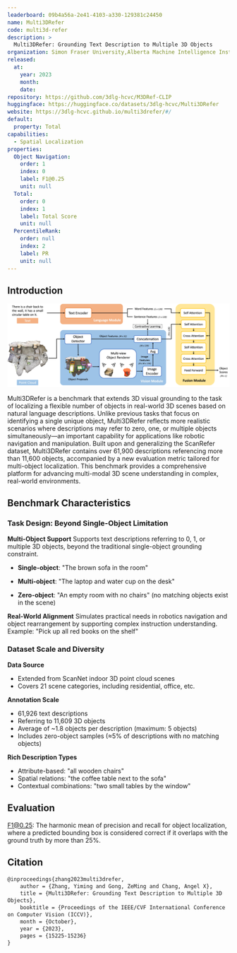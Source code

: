 ```yaml
---
leaderboard: 09b4a56a-2e41-4103-a330-129381c24450
name: Multi3DRefer
code: multi3d-refer
description: >
  Multi3DRefer: Grounding Text Description to Multiple 3D Objects
organization: Simon Fraser University,Alberta Machine Intelligence Institute (Amii)
released:
  at:
    year: 2023
    month:
    date:
repository: https://github.com/3dlg-hcvc/M3DRef-CLIP
huggingface: https://huggingface.co/datasets/3dlg-hcvc/Multi3DRefer
website: https://3dlg-hcvc.github.io/multi3drefer/#/
default:
  property: Total
capabilities:
  - Spatial Localization
properties:
  Object Navigation:
    order: 1
    index: 0
    label: F1@0.25
    unit: null
  Total:
    order: 0
    index: 1
    label: Total Score
    unit: null
  PercentileRank:
    order: null
    index: 2
    label: PR
    unit: null
---
```


## Introduction

![alt text](assets/Multi3drefer.png)

Multi3DRefer is a benchmark that extends 3D visual grounding to the task of localizing a flexible number of objects in real-world 3D scenes based on natural language descriptions. Unlike previous tasks that focus on identifying a single unique object, Multi3DRefer reflects more realistic scenarios where descriptions may refer to zero, one, or multiple objects simultaneously—an important capability for applications like robotic navigation and manipulation. Built upon and generalizing the ScanRefer dataset, Multi3DRefer contains over 61,900 descriptions referencing more than 11,600 objects, accompanied by a new evaluation metric tailored for multi-object localization. This benchmark provides a comprehensive platform for advancing multi-modal 3D scene understanding in complex, real-world environments.

## Benchmark Characteristics

### Task Design: Beyond Single-Object Limitation

**Multi-Object Support**
Supports text descriptions referring to 0, 1, or multiple 3D objects, beyond the traditional single-object grounding constraint.

- **Single-object**: "The brown sofa in the room"

- **Multi-object**: "The laptop and water cup on the desk"

- **Zero-object**: "An empty room with no chairs" (no matching objects exist in the scene)

**Real-World Alignment**
Simulates practical needs in robotics navigation and object rearrangement by supporting complex instruction understanding.
Example: "Pick up all red books on the shelf"

### Dataset Scale and Diversity

**Data Source**

- Extended from ScanNet indoor 3D point cloud scenes
- Covers 21 scene categories, including residential, office, etc.

**Annotation Scale**

- 61,926 text descriptions
- Referring to 11,609 3D objects
- Average of ~1.8 objects per description (maximum: 5 objects)
- Includes zero-object samples (≈5% of descriptions with no matching objects)

**Rich Description Types**

- Attribute-based: "all wooden chairs"
- Spatial relations: "the coffee table next to the sofa"
- Contextual combinations: "two small tables by the window"

## Evaluation

F1@0.25: The harmonic mean of precision and recall for object localization, where a predicted bounding box is considered correct if it overlaps with the ground truth by more than 25%.

## Citation

```
@inproceedings{zhang2023multi3drefer,
    author = {Zhang, Yiming and Gong, ZeMing and Chang, Angel X},
    title = {Multi3DRefer: Grounding Text Description to Multiple 3D Objects},
    booktitle = {Proceedings of the IEEE/CVF International Conference on Computer Vision (ICCV)},
    month = {October},
    year = {2023},
    pages = {15225-15236}
}
```
